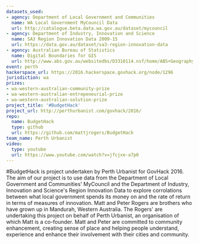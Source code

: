 ```yaml
---
datasets_used:
- agency: Department of Local Government and Communities
  name: WA Local Government MyCouncil Data
  url: http://catalogue.beta.data.wa.gov.au/dataset/mycouncil
- agency: Department of Industry, Innovation and Science
  name: SA3 Region Innovation Data 2009-15
  url: https://data.gov.au/dataset/sa3-region-innovation-data
- agency: Australian Bureau of Statistics
  name: Digital Boundaries for GIS
  url: http://www.abs.gov.au/websitedbs/D3310114.nsf/home/ABS+Geography+Publications#DigitalGIS
event: perth
hackerspace_url: https://2016.hackerspace.govhack.org/node/1296
jurisdiction: wa
prizes:
- wa-western-australian-community-prize
- wa-western-australian-entrepeneurial-prize
- wa-western-australian-solution-prize
project_title: '#BudgetHack'
project_url: http://perthurbanist.com/govhack/2016/
repo:
  name: BudgetHack
  type: github
  url: https://github.com/mattjrogers/BudgetHack
team_name: Perth Urbanist
video:
  type: youtube
  url: https://www.youtube.com/watch?v=jfcjxe-a7p0
---
```


#BudgetHack is project undertaken by Perth Urbanist for GovHack 2016. The aim of our project is to use data from the Department of Local Government and Communities' MyCouncil and the Department of Industry, Innovation and Science's Region Innovation Data to explore corrolations between what local government spends its money on and the rate of return in terms of measures of innovation.
Matt and Peter Rogers are brothers who have grown up in Mandurah, Western Australia. The Rogers' are undertaking this project on behalf of Perth Urbanist, an organisation of which Matt is a co-founder. Matt and Peter are committed to community enhancement, creating sense of place and helping people understand, experience and enhance their involvement with their cities and community.
